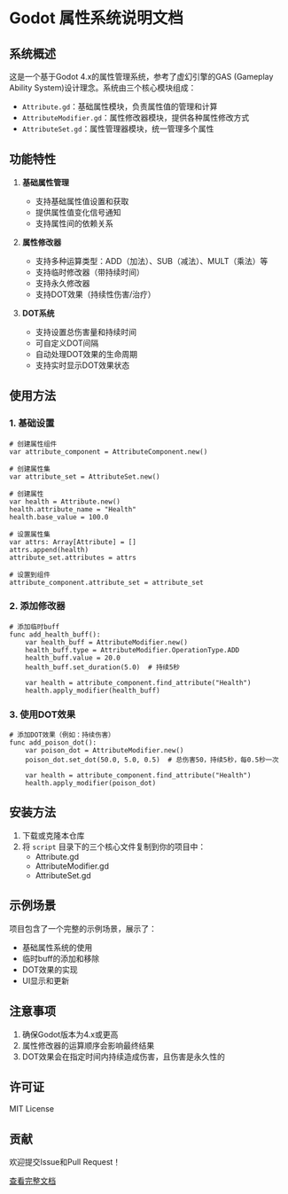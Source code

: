 # Godot 属性系统说明文档

## 系统概述
这是一个基于Godot 4.x的属性管理系统，参考了虚幻引擎的GAS (Gameplay Ability System)设计理念。系统由三个核心模块组成：

- `Attribute.gd`：基础属性模块，负责属性值的管理和计算
- `AttributeModifier.gd`：属性修改器模块，提供各种属性修改方式
- `AttributeSet.gd`：属性管理器模块，统一管理多个属性

## 功能特性

1. **基础属性管理**
   - 支持基础属性值设置和获取
   - 提供属性值变化信号通知
   - 支持属性间的依赖关系

2. **属性修改器**
   - 支持多种运算类型：ADD（加法）、SUB（减法）、MULT（乘法）等
   - 支持临时修改器（带持续时间）
   - 支持永久修改器
   - 支持DOT效果（持续性伤害/治疗）

3. **DOT系统**
   - 支持设置总伤害量和持续时间
   - 可自定义DOT间隔
   - 自动处理DOT效果的生命周期
   - 支持实时显示DOT效果状态

## 使用方法

### 1. 基础设置

```gdscript
# 创建属性组件
var attribute_component = AttributeComponent.new()

# 创建属性集
var attribute_set = AttributeSet.new()

# 创建属性
var health = Attribute.new()
health.attribute_name = "Health"
health.base_value = 100.0

# 设置属性集
var attrs: Array[Attribute] = []
attrs.append(health)
attribute_set.attributes = attrs

# 设置到组件
attribute_component.attribute_set = attribute_set
```

### 2. 添加修改器

```gdscript
# 添加临时buff
func add_health_buff():
    var health_buff = AttributeModifier.new()
    health_buff.type = AttributeModifier.OperationType.ADD
    health_buff.value = 20.0
    health_buff.set_duration(5.0)  # 持续5秒
    
    var health = attribute_component.find_attribute("Health")
    health.apply_modifier(health_buff)
```

### 3. 使用DOT效果

```gdscript
# 添加DOT效果（例如：持续伤害）
func add_poison_dot():
    var poison_dot = AttributeModifier.new()
    poison_dot.set_dot(50.0, 5.0, 0.5)  # 总伤害50，持续5秒，每0.5秒一次
    
    var health = attribute_component.find_attribute("Health")
    health.apply_modifier(poison_dot)
```

## 安装方法

1. 下载或克隆本仓库
2. 将 `script` 目录下的三个核心文件复制到你的项目中：
   - Attribute.gd
   - AttributeModifier.gd
   - AttributeSet.gd

## 示例场景

项目包含了一个完整的示例场景，展示了：
- 基础属性系统的使用
- 临时buff的添加和移除
- DOT效果的实现
- UI显示和更新

## 注意事项

1. 确保Godot版本为4.x或更高
2. 属性修改器的运算顺序会影响最终结果
3. DOT效果会在指定时间内持续造成伤害，且伤害是永久性的

## 许可证

MIT License

## 贡献

欢迎提交Issue和Pull Request！

[查看完整文档](docs/README.md)